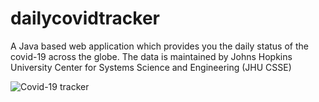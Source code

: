 # dailycovidtracker
A Java based web application which provides you the daily status of the covid-19 across the globe. The data is maintained by Johns Hopkins University Center for Systems Science and Engineering (JHU CSSE)

![Covid-19 tracker](https://user-images.githubusercontent.com/65174148/133896947-5a515f6e-fa6e-4fc1-a920-d3a55206e4f8.JPG)

